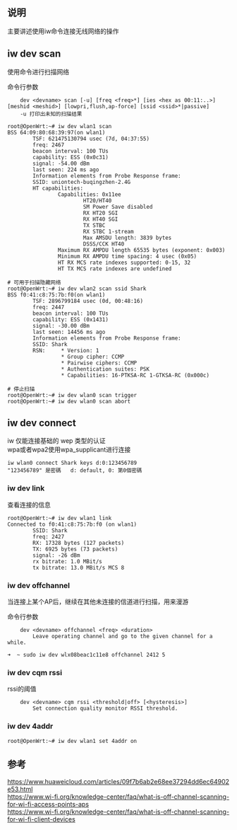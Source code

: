 ## 说明
主要讲述使用iw命令连接无线网络的操作

## iw dev scan
使用命令进行扫描网络

命令行参数
``` shell
	dev <devname> scan [-u] [freq <freq>*] [ies <hex as 00:11:..>] [meshid <meshid>] [lowpri,flush,ap-force] [ssid <ssid>*|passive]
    -u 打印出未知的扫描结果
```

``` shell
root@OpenWrt:~# iw dev wlan1 scan
BSS 64:09:80:68:39:97(on wlan1)
        TSF: 621475130794 usec (7d, 04:37:55)
        freq: 2467
        beacon interval: 100 TUs
        capability: ESS (0x0c31)
        signal: -54.00 dBm
        last seen: 224 ms ago
        Information elements from Probe Response frame:
        SSID: uniontech-buqingzhen-2.4G
        HT capabilities:
                Capabilities: 0x11ee
                        HT20/HT40
                        SM Power Save disabled
                        RX HT20 SGI
                        RX HT40 SGI
                        TX STBC
                        RX STBC 1-stream
                        Max AMSDU length: 3839 bytes
                        DSSS/CCK HT40
                Maximum RX AMPDU length 65535 bytes (exponent: 0x003)
                Minimum RX AMPDU time spacing: 4 usec (0x05)
                HT RX MCS rate indexes supported: 0-15, 32
                HT TX MCS rate indexes are undefined
```

``` shell
# 可用于扫描隐藏网络
root@OpenWrt:~# iw dev wlan2 scan ssid Shark
BSS f0:41:c8:75:7b:f0(on wlan1)
        TSF: 2896799184 usec (0d, 00:48:16)
        freq: 2447
        beacon interval: 100 TUs
        capability: ESS (0x1431)
        signal: -30.00 dBm
        last seen: 14456 ms ago
        Information elements from Probe Response frame:
        SSID: Shark
        RSN:     * Version: 1
                 * Group cipher: CCMP
                 * Pairwise ciphers: CCMP
                 * Authentication suites: PSK
                 * Capabilities: 16-PTKSA-RC 1-GTKSA-RC (0x000c)
```


``` shell
# 停止扫描
root@OpenWrt:~# iw dev wlan0 scan trigger
root@OpenWrt:~# iw dev wlan0 scan abort
```

## iw dev connect
iw 仅能连接基础的 wep 类型的认证    
wpa或者wpa2使用wpa_supplicant进行连接   

``` shell
iw wlan0 connect Shark keys d:0:123456789
"123456789" 是密碼   d: default, 0: 第0個密碼  
```

### iw dev link 
查看连接的信息
``` shell
root@OpenWrt:~# iw dev wlan1 link
Connected to f0:41:c8:75:7b:f0 (on wlan1)
        SSID: Shark
        freq: 2427
        RX: 17328 bytes (127 packets)
        TX: 6925 bytes (73 packets)
        signal: -26 dBm
        rx bitrate: 1.0 MBit/s
        tx bitrate: 13.0 MBit/s MCS 8
```

### iw dev offchannel
当连接上某个AP后，继续在其他未连接的信道进行扫描，用来漫游

命令行参数
``` shell
	dev <devname> offchannel <freq> <duration>
		Leave operating channel and go to the given channel for a while.
```

``` shell
➜  ~ sudo iw dev wlx08beac1c11e8 offchannel 2412 5
```

### iw dev cqm rssi
rssi的阈值
``` shell
	dev <devname> cqm rssi <threshold|off> [<hysteresis>]
		Set connection quality monitor RSSI threshold.
```

### iw dev 4addr 
``` shell
root@OpenWrt:~# iw dev wlan1 set 4addr on
```


## 参考
https://www.huaweicloud.com/articles/09f7b6ab2e68ee37294dd6ec64902e53.html   
https://www.wi-fi.org/knowledge-center/faq/what-is-off-channel-scanning-for-wi-fi-access-points-aps     
https://www.wi-fi.org/knowledge-center/faq/what-is-off-channel-scanning-for-wi-fi-client-devices